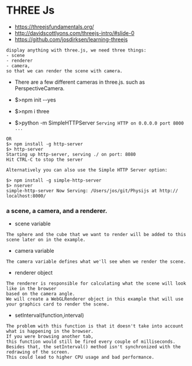 # THREE Js
- https://threejsfundamentals.org/
- http://davidscottlyons.com/threejs-intro/#slide-0
- https://github.com/josdirksen/learning-threejs

```
display anything with three.js, we need three things: 
- scene
- renderer
- camera, 
so that we can render the scene with camera.
```

- There are a few different cameras in three.js. such as PerspectiveCamera.
- $>npm init --yes
- $>npm i three

- $>python -m SimpleHTTPServer
```Serving HTTP on 0.0.0.0 port 8000 ...```
```
OR
$> npm install -g http-server
$> http-server
Starting up http-server, serving ./ on port: 8080
Hit CTRL-C to stop the server

Alternatively you can also use the Simple HTTP Server option:

$> npm install -g simple-http-server
$> nserver
simple-http-server Now Serving: /Users/jos/git/Physijs at http://
localhost:8000/
```
### a scene, a camera, and a renderer. 
- scene variable 
```is a container that is used to store and keep track of all the objects that we want to render. 
The sphere and the cube that we want to render will be added to this scene later on in the example. 
```
- camera variable
```
The camera variable defines what we'll see when we render the scene. 
```
- renderer object
```
The renderer is responsible for calculating what the scene will look like in the browser 
based on the camera angle.
We will create a WebGLRenderer object in this example that will use your graphics card to render the scene.
```
- setInterval(function,interval)
```
The problem with this function is that it doesn't take into account 
what is happening in the browser. 
If you were browsing another tab, 
this function would still be fired every couple of milliseconds. 
Besides that, the setInterval() method isn't synchronized with the redrawing of the screen. 
This could lead to higher CPU usage and bad performance.
```
